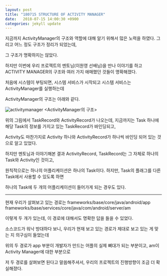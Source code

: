 ```yaml
---
layout: post
title: "180715 STRUCTURE OF ACTIVITY MANAGER"
date:   2018-07-15 14:00:30 +0900
categories: jekyll update
---
```


지금까지 ActivityManager의 구조와 역할에 대해 알기 위해서 많은 노력을 하였다. 그리고 어느 정도 구조가 정리가 되었는데,

그 구조가 명확하지는 않았다.

하지만 이번에 우리 프로젝트의 멘토님(이원영 선배님)을 만나 이야기를 하고 ACTIVITY MANAGER의 구조와 여러 가지 애매했던 것들이 명확해졌다.

처음에 시스템이 부팅되면, 시스템 서비스가 시작되고 시스템 서비스는 ActivityManager를 실행하는데

ActivityManager의 구조는 아래와 같다.

![activitymanager](https://user-images.githubusercontent.com/28890428/42816029-4df84bbe-8a04-11e8-8c7b-abaea4390f38.PNG)
<ActivityManager의 구조>

위의 그림에서 TaskRecord와 ActivityRecord가 나오는데, 지금까지는 Task 하나에 해당 Task의 정보를 가지고 있는 TaskRecord가 바인딩되고,

Activity도 마찬가지로 Activity 하나와 ActivityRecord가 하나씩 바인딩 되어 있는 것으로 알고 있었다.

하지만 멘토님과 이야기해본 결과 ActivityRecord, TaskRecord는 그 자체로 하나의 Task와 Activity인 것이고,

원칙적으로는 하나의 어플리케이션은 하나의 Task이다. 하지만, Task의 플래그를 다른 Task에서 사용할 수 있도록 하면

하나의 Task에 두 개의 어플리케이션이 들어가게 되는 경우도 있다.

***

현재 우리가 살펴보고 있는 경로는 
frameworks/base/core/java/android/app
frameworks/base/services/core/java/com/android/server/am

이렇게 두 개가 있는데, 이 경로에 대해서도 명확한 답을 들을 수 있었다.

소스코드가 워낙 방대하다 보니, 우리가 현재 보고 있는 경로가 제대로 보고 있는 게 맞는 지 의구심이 들었는데 

위의 두 경로가 app 부분이 개발자가 만드는 어플의 실제 뼈대가 되는 부분이고, am이 Activity Manager에 대한 부분으로

저 두 경로를 살펴보면 된다고 말씀해주셔서, 우리의 프로젝트의 진행방향이 조금 더 확실해졌다.
